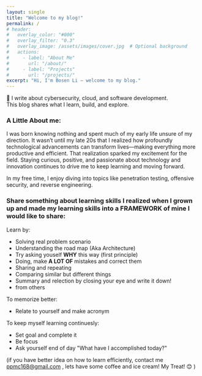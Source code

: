 ```yaml
---
layout: single
title: "Welcome to my blog!"
permalink: /
# header:
#   overlay_color: "#000"
#   overlay_filter: "0.3"
#   overlay_image: /assets/images/cover.jpg  # Optional background
#   actions:
#     - label: "About Me"
#       url: "/about/"
#     - label: "Projects"
#       url: "/projects/"
excerpt: "Hi, I'm Bosen Li — welcome to my blog."
---
```

🌟 I write about cybersecurity, cloud, and software development.  
This blog shares what I learn, build, and explore.

### A Little About me:
I was born knowing nothing and spent much of my early life unsure of my direction. It wasn’t until my late 20s that I realized how profoundly technological advancements can transform lives—making everything more productive and efficient. That realization sparked my excitement for the field. Staying curious, positive, and passionate about technology and innovation continues to drive me to keep learning and moving forward.

In my free time, I enjoy diving into topics like penetration testing, offensive security, and reverse engineering.

### Share something about learning skills I realized when I grown up and made my learning skills into a FRAMEWORK of mine I would like to share:

Learn by:

- Solving real problem scenario
- Understanding the road map (Aka Architecture)
- Try asking youself **WHY** this way (first principle)
- Doing, make **A LOT OF** mistakes and correct them
- Sharing and repeating
- Comparing similar but different things
- Summary and relection by closing your eye and write it down!
- from others

To memorize better:

- Relate to yourself and make acronym

To keep myself learning continuesly:

- Set goal and complete it
- Be focus
- Ask yourself end of day "What have I accomplished today?"

(if you have better idea on how to learn efficiently, contact me ppmc168@gmail.com , lets have some coffee and ice cream! My Treat! 😊 )


